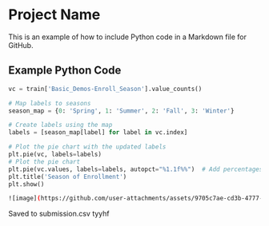 # Project Name

This is an example of how to include Python code in a Markdown file for GitHub.

## Example Python Code
```python
vc = train['Basic_Demos-Enroll_Season'].value_counts()

# Map labels to seasons
season_map = {0: 'Spring', 1: 'Summer', 2: 'Fall', 3: 'Winter'}

# Create labels using the map
labels = [season_map[label] for label in vc.index]

# Plot the pie chart with the updated labels
plt.pie(vc, labels=labels)
# Plot the pie chart
plt.pie(vc.values, labels=labels, autopct="%1.1f%%")  # Add percentages to pie slices
plt.title('Season of Enrollment')
plt.show()
```
```bash
![image](https://github.com/user-attachments/assets/9705c7ae-cd3b-4777-bead-9eb636edb0c0)

```
Saved to submission.csv
tyyhf
